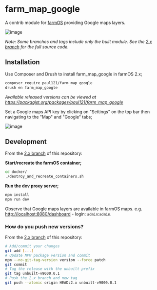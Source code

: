 # farm_map_google

A contrib module for [farmOS](https://farmos.org/) providing Google maps layers.

![image](https://user-images.githubusercontent.com/30754460/122650561-88244300-d0e8-11eb-8af8-893952e2bbda.png)

*Note: Some branches and tags include only the built module. See the [2.x branch][2.x branch] for the full source code.*

## Installation

Use Composer and Drush to install farm_map_google in farmOS 2.x;

```sh
composer require paul121/farm_map_google
drush en farm_map_google
```

*Available released versions can be viewed at https://packagist.org/packages/paul121/farm_map_google*

Set a Google maps API key by clicking on "Settings" on the top bar then navigating to the "Map" and "Google" tabs;

![image](https://user-images.githubusercontent.com/30754460/122650472-059b8380-d0e8-11eb-8db1-40341b506f16.png)

## Development

From the [2.x branch][2.x branch] of this repository:

**Start/recreate the farmOS container;**

```sh
cd docker/
./destroy_and_recreate_containers.sh
```

**Run the dev proxy server;**

```sh
npm install
npm run dev
```

Observe that Google maps layers are available in farmOS maps. e.g. [http://localhost:8080/dashboard](http://localhost:8080/dashboard) - login: `admin`:`admin`.

### How do you push new versions?

From the [2.x branch][2.x branch] of this repository:

```sh
# Add/commit your changes
git add [...]
# Update NPM package version and commit
npm --no-git-tag-version version --force patch
git commit
# Tag the release with the unbuilt prefix
git tag unbuilt-v9000.0.1
# Push the 2.x branch and new tag
git push --atomic origin HEAD:2.x unbuilt-v9000.0.1
```

[2.x branch]: https://github.com/paul121/farm_map_google/tree/2.x
